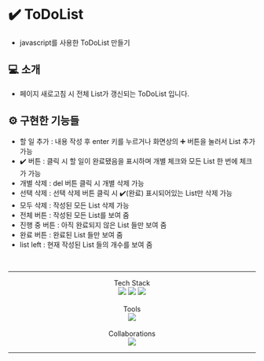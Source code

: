 # :heavy_check_mark: ToDoList
* javascript를 사용한 ToDoList 만들기
## :computer: 소개
* 페이지 새로고침 시 전체 List가 갱신되는 ToDoList 입니다.

## :gear: 구현한 기능들
* 할 일 추가 : 내용 작성 후 enter 키를 누르거나 화면상의 :heavy_plus_sign: 버튼을 눌러서 List 추가 가능
* :heavy_check_mark: 버튼 : 클릭 시 할 일이 완료됐음을 표시하며 개별 체크와 모든 List 한 번에 체크가 가능
* 개별 삭제 : del 버튼 클릭 시 개별 삭제 가능
* 선택 삭제 : 선택 삭제 버튼 클릭 시 :heavy_check_mark:(완료) 표시되어있는 List만 삭제 가능
* 모두 삭제 : 작성된 모든 List 삭제 가능
* 전체 버튼 : 작성된 모든 List를 보여 줌
* 진행 중 버튼 : 아직 완료되지 않은 List 들만 보여 줌
* 완료 버튼 : 완료된 List 들만 보여 줌
* list left : 현재 작성된 List 들의 개수를 보여 줌

<br>

***
<div align="center">
    <div align="center">
    Tech Stack<br>
</div>
	<img src="https://img.shields.io/badge/HTML5-E34F26?style=flat&logo=HTML5&logoColor=white" />
	<img src="https://img.shields.io/badge/CSS3-1572B6?style=flat&logo=CSS3&logoColor=white" />
	<img src="https://img.shields.io/badge/javascript-F7DF1E?style=flat&logo=javascript&logoColor=white" />
</div>
<br>
<div align="center">
    <div align="center">
    Tools<br>
</div>
<div align="center">
    <img src="https://img.shields.io/badge/Visual Studio Code-007ACC?style=flat&logo=visualstudiocode&logoColor=white" />
</div>
<br>
<div align="center">
  <div align="center">
  Collaborations<br>
</div>
<div align="center">
    <img src="https://img.shields.io/badge/GitHub-181717?style=flat&logo=github&logoColor=white" />
</div>
  
***
